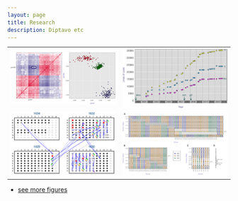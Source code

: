```yaml
---
layout: page
title: Research
description: Diptavo etc
---
```


<table class="wide">
<tr>
  <td class="left">
    <a href="pages/publpics/iplotCorr.html">
        <img src="assets/publpics/iplotCorr.png" alt="R/qtlcharts example" title="R/qtlcharts example"/>
    </a>
  </td>
  <td class="right">
    <a href="pages/publpics/rqtlexper_fig2.html">
        <img src="assets/publpics/rqtlexper_fig2.png" alt="Broman (2014) Fig 2" title="Broman (2014) Fig 2"/>
    </a>
  </td>
</tr>
<tr>
  <td class="left">
    <a href="pages/publpics/samplemixups_fig7.html">
        <img src="assets/publpics/samplemixups_fig7.png" alt="Broman et al. (2013) Fig 7" title="Broman et al. (2013) Fig 7"/>
    </a>
  </td>
  <td class="right">
    <a href="pages/publpics/isletc6_fig4.html">
        <img src="assets/publpics/isletc6_fig4.png" alt="Tian et al. (2015) Fig 4" title="Tian et al. (2015) Fig 4"/>
    </a>
  </td>
</tr>
</table>

<div class="navbar">
  <div class="navbar-inner">
      <ul class="nav">
          <li><a href="morefigs.html">see more figures</a></li>
      </ul>
  </div>
</div>



